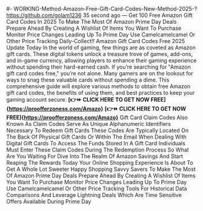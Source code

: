 #- WORKING-Method-Amazon-Free-Gift-Card-Codes-New-Method-2025-?
https://github.com/golam1236
35 second ago — Get 100 Free Amazon Gift Card Codes In 2025 To Make The Most Of Amazon Prime Day Deals Prepare Ahead By Creating A Wishlist Of Items You Want To Purchase Monitor Price Changes Leading Up To Prime Day Use Camelcamelcamel Or Other Price Tracking
Daily-Collect!! Amazon Gift Card Codes Free 2025 Update Today
In the world of gaming, few things are as coveted as Amazon gift cards. These digital tokens unlock a treasure trove of games, add-ons, and in-game currency, allowing players to enhance their gaming experience without spending their hard-earned cash. If you’re searching for "Amazon gift card codes free," you’re not alone. Many gamers are on the lookout for ways to snag these valuable cards without spending a dime. This comprehensive guide will explore various methods to obtain free Amazon gift card codes, the benefits of using them, and best practices to keep your gaming account secure.
**[👉⏩ CLICK HERE TO GET NOW FREE]{https://proofferzoness.com/Amazo}**
**[👉⏩ CLICK HERE TO GET NOW FREE]{https://proofferzoness.com/Amazo}**
Gift Card Claim Codes Also Known As Claim Codes Serve As Unique Alphanumeric Identifiers Necessary To Redeem Gift Cards These Codes Are Typically Located On The Back Of Physical Gift Cards Or Within The Email When Dealing With Digital Gift Cards To Access The Funds Stored In A Gift Card Individuals Must Enter These Claim Codes During The Redemption Process So What Are You Waiting For Dive Into The Realm Of Amazon Savings And Start Reaping The Rewards Today Your Online Shopping Experience Is About To Get A Whole Lot Sweeter Happy Shopping Savvy Savers
To Make The Most Of Amazon Prime Day Deals Prepare Ahead By Creating A Wishlist Of Items You Want To Purchase Monitor Price Changes Leading Up To Prime Day Use Camelcamelcamel Or Other Price Tracking Tools For Historical Data Comparisons And Leverage Lightning Deals Which Are Time Sensitive Offers Available During Prime Day
